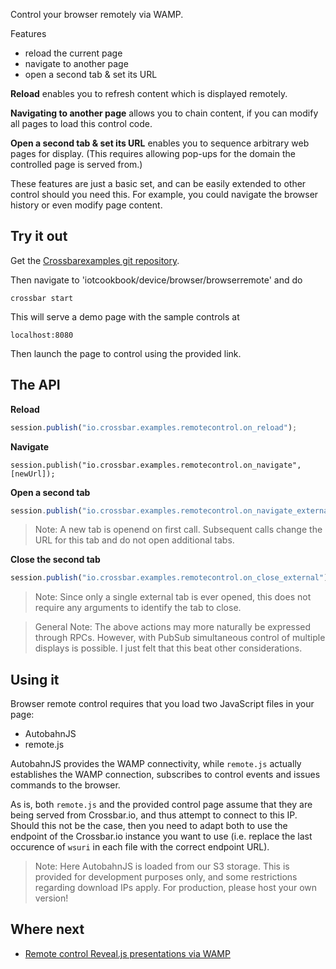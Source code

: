 Control your browser remotely via WAMP.

Features

* reload the current page
* navigate to another page
* open a second tab & set its URL

**Reload** enables you to refresh content which is displayed remotely.

**Navigating to another page** allows you to chain content, if you can modify all pages to load this control code.

**Open a second tab & set its URL** enables you to sequence arbitrary web pages for display. (This requires allowing pop-ups for the domain the controlled page is served from.)

These features are just a basic set, and can be easily extended to other control should you need this. For example, you could navigate the browser history or even modify page content.

## Try it out

Get the [Crossbarexamples git repository]().

Then navigate to 'iotcookbook/device/browser/browserremote' and do

```
crossbar start
```

This will serve a demo page with the sample controls at

```
localhost:8080
```

Then launch the page to control using the provided link.

## The API

**Reload**

```javascript
session.publish("io.crossbar.examples.remotecontrol.on_reload");
```

**Navigate**

```
session.publish("io.crossbar.examples.remotecontrol.on_navigate", [newUrl]);
```

**Open a second tab**

```javascript
session.publish("io.crossbar.examples.remotecontrol.on_navigate_external", [externalUrl]);
```

> Note: A new tab is openend on first call. Subsequent calls change the URL for this tab and do not open additional tabs.

**Close the second tab**

```javascript
session.publish("io.crossbar.examples.remotecontrol.on_close_external");
```

> Note: Since only a single external tab is ever opened, this does not require any arguments to identify the tab to close.


> General Note: The above actions may more naturally be expressed through RPCs. However, with PubSub simultaneous control of multiple displays is possible. I just felt that this beat other considerations.

## Using it

Browser remote control requires that you load two JavaScript files in your page:

* AutobahnJS
* remote.js

AutobahnJS provides the WAMP connectivity, while `remote.js` actually establishes the WAMP connection, subscribes to control events and issues commands to the browser.

As is, both `remote.js` and the provided control page assume that they are being served from Crossbar.io, and thus attempt to connect to this IP. Should this not be the case, then you need to adapt both to use the endpoint of the Crossbar.io instance you want to use (i.e. replace the last occurence of `wsuri` in each file with the correct endpoint URL).

> Note: Here AutobahnJS is loaded from our S3 storage. This is provided for development purposes only, and some restrictions regarding download IPs apply. For production, please host your own version!

## Where next

* [Remote control Reveal.js presentations via WAMP](https://github.com/crossbario/crossbarexamples/tree/master/revealremote)